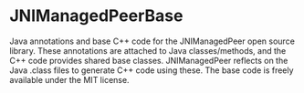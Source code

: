 JNIManagedPeerBase
==================

Java annotations and base C++ code for the JNIManagedPeer open source library.  These annotations are attached to Java classes/methods, and the C++ code provides shared base classes.  JNIManagedPeer reflects on the Java .class files to generate C++ code using these.  The base code is freely available under the MIT license.
